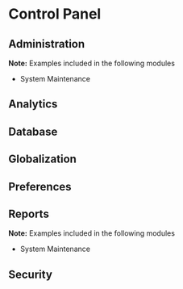 # Control Panel

## Administration

**Note:** Examples included in the following modules

* System Maintenance

## Analytics

## Database

## Globalization

## Preferences

## Reports

**Note:** Examples included in the following modules

* System Maintenance

## Security

